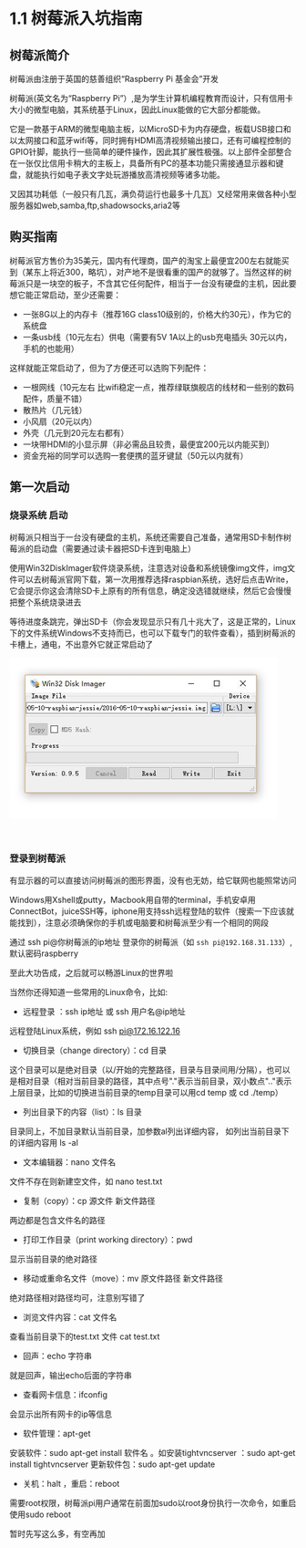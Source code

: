 # 1.1 树莓派入坑指南

## 树莓派简介

树莓派由注册于英国的慈善组织“Raspberry Pi 基金会”开发

树莓派(英文名为“Raspberry Pi”）,是为学生计算机编程教育而设计，只有信用卡大小的微型电脑，其系统基于Linux，因此Linux能做的它大部分都能做。 

它是一款基于ARM的微型电脑主板，以MicroSD卡为内存硬盘，板载USB接口和以太网接口和蓝牙wifi等，同时拥有HDMI高清视频输出接口，还有可编程控制的GPIO针脚，能执行一些简单的硬件操作，因此其扩展性极强。以上部件全部整合在一张仅比信用卡稍大的主板上，具备所有PC的基本功能只需接通显示器和键盘，就能执行如电子表文字处玩游播放高清视频等诸多功能。

又因其功耗低（一般只有几瓦，满负荷运行也最多十几瓦）又经常用来做各种小型服务器如web,samba,ftp,shadowsocks,aria2等


## 购买指南

树莓派官方售价为35美元，国内有代理商，国产的淘宝上最便宜200左右就能买到（某东上将近300，略坑），对产地不是很看重的国产的就够了。当然这样的树莓派只是一块空的板子，不含其它任何配件，相当于一台没有硬盘的主机，因此要想它能正常启动，至少还需要：
+ 一张8G以上的内存卡（推荐16G class10级别的，价格大约30元），作为它的系统盘
+ 一条usb线（10元左右）供电（需要有5V 1A以上的usb充电插头 30元以内，手机的也能用）

这样就能正常启动了，但为了方便还可以选购下列配件：
+ 一根网线（10元左右 比wifi稳定一点，推荐绿联旗舰店的线材和一些别的数码配件，质量不错）
+ 散热片（几元钱）
+ 小风扇（20元以内）
+ 外壳（几元到20元左右都有）
+ 一块带HDMI的小显示屏（非必需品且较贵，最便宜200元以内能买到）
+ 资金充裕的同学可以选购一套便携的蓝牙键鼠（50元以内就有）

## 第一次启动


### 烧录系统 启动

树莓派只相当于​一台没有硬盘的主机，系统还需要自己准备，通常用SD卡制作树莓派的启动盘（需要通过读卡器把SD卡连到电脑上）

使用​Win32DiskImager软件烧录系统，注意选对设备和系统镜像img文件，img文件可以去树莓派官网下载，第一次用推荐选择raspbian系统，选好后点击Write，它会提示你这会清除SD卡上原有的所有信息，确定没选错就继续，然后它会慢慢把整个系统烧录进去

等待进度条跳完，弹出SD卡（你会发现显示只有几十兆大了，这是正常的，Linux下的文件系统Windows不支持而已，也可以下载专门的软件查看），插到树莓派的卡槽上，通电，不出意外它就正常启动了

![Win32DiskImager软件烧录系统](img/1.1-1.jpg "Win32DiskImager软件烧录系统")

​
### 登录到树莓派

有显示器的可以直接访问树莓派的图形界面，没有也无妨，给它联网也能照常访问

Windows用Xshell或putty，Macbook​​用自带的terminal，手机安卓用ConnectBot，juiceSSH等，iphone用支持ssh远程登陆的软件（搜索一下应该就能找到），注意必须确保你的手机或电脑要和树莓派至少有一个相同的网段

通过 ssh pi@你树莓派的ip地址  登录你的树莓派​（如 `ssh pi@192.168.31.133`）,默认密码raspberry

至此大功告成，之后就可以畅游Linux的世界啦​

当然你还得​知道一些常用的Linux命令，比如:

* 远程登录 ：ssh​  ip地址 或 ssh 用户名@ip地址

远程登陆Linux系统，例如 ssh pi@172.16.122.16 

* 切换目录（change directory）：cd  目录​

这个目录​可以是绝对目录（以/开始的完整路径，目录与目录间用/分隔），也可以是相对目录（相对当前目录的路径，其中点号"."表示当前目录，双小数点".."表示上层目录，比如的切换进当前目录的temp目录可以用cd temp 或 cd ./temp）

* 列出目录下的内容（list）：ls  目录

目录同上，不加目录默认当前目录，加参数al列出详细内容， 如列出当前目录下的详细内容用 ls -al

* 文本编辑器：nano 文件名

文件不存在则新建空文件，如 nano test.txt

* 复制（copy）：cp 源文件 新文件路径

两边都是包含文件名的路径​

* 打印工作目录（print working directory）：pwd

显示当前目录​的绝对路径

* 移动或重命名文件（move）：mv   原文件路径   新文件路径

绝对路径相对路径均可，注意别写错了​

* 浏览文件内容：cat 文件名​

查看当前目录下的test.txt 文件  cat test.txt​

* 回声：echo​ 字符串

就是回声​，输出echo后面的字符串

* 查看网卡信息：ifconfig​

会显示出所有网卡的ip等信息

* 软件管理：apt-get

安装软件：sudo apt-get install 软件名 。如安装tightvncserver ​：sudo apt-get install tightvncserver 
更新软件包：sudo apt-get update​

*  关机：halt ，重启：reboot

需要root权限，树莓派pi用户通常在前面加sudo以root身份执行一次命令​，如重启使用sudo reboot

​暂时先写这么多，有空再加